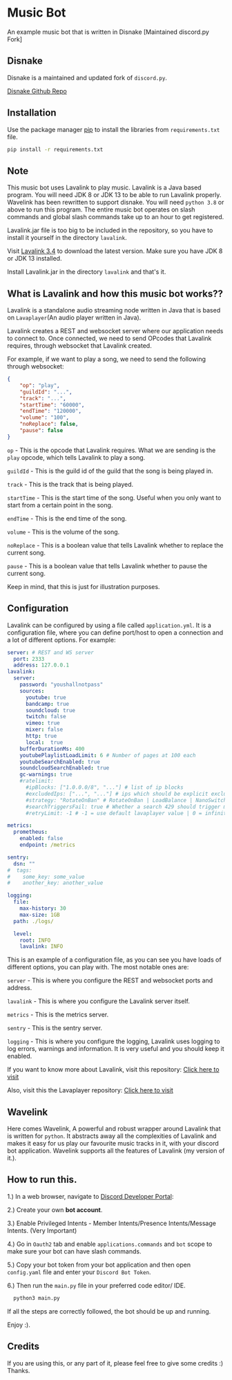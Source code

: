 # Music Bot

An example music bot that is written in Disnake [Maintained discord.py Fork] 

## Disnake 
Disnake is a maintained and updated fork of `discord.py`.

[Disnake Github Repo](https://github.com/DisnakeDev/disnake)


## Installation

Use the package manager [pip](https://pip.pypa.io/en/stable/) to install the libraries from ``requirements.txt`` file.

```bash
pip install -r requirements.txt
```

## Note
This music bot uses Lavalink to play music. Lavalink is a Java based program.
You will need JDK 8 or JDK 13 to be able to run Lavalink properly.
Wavelink has been rewritten to support disnake.
You will need `python 3.8` or above to run this program.
The entire music bot operates on slash commands and global slash commands take up to an hour to get registered.

Lavalink.jar file is too big to be included in the repository, so you have to install it yourself in the directory 
``lavalink``.

Visit [Lavalink 3.4](https://github.com/freyacodes/Lavalink/releases/tag/3.4) to download the latest version. 
Make sure you have JDK 8 or JDK 13 installed.

Install Lavalink.jar in the directory ``lavalink`` and that's it.
## What is Lavalink and how this music bot works??

Lavalink is a standalone audio streaming node written in Java that is based on `Lavaplayer`(An audio player written in Java).

Lavalink creates a  REST and websocket server where our application needs to connect to. Once connected, we need to send OPcodes
that Lavalink requires, through websocket that Lavalink created.

For example, if we want to play a song, we need to send the following through websocket:
```json
{
    "op": "play",
    "guildId": "...",
    "track": "...",
    "startTime": "60000",
    "endTime": "120000",
    "volume": "100",
    "noReplace": false,
    "pause": false
}
```

`op` - This is the opcode that Lavalink requires. What we are sending is the `play` opcode, which tells Lavalink to play a song.

`guildId` - This is the guild id of the guild that the song is being played in.

`track` - This is the track that is being played.

`startTime` - This is the start time of the song. Useful when you only want to start from a certain point in the song.

`endTime` - This is the end time of the song.

`volume` - This is the volume of the song.

`noReplace` - This is a boolean value that tells Lavalink whether to replace the current song.

`pause` - This is a boolean value that tells Lavalink whether to pause the current song.

Keep in mind, that this is just for illustration purposes.

## Configuration
Lavalink can be configured by using a file called ``application.yml``. 
It is a configuration file, where you can define port/host to open a connection and a lot of different options.
For example:
```yaml
server: # REST and WS server
  port: 2333
  address: 127.0.0.1
lavalink:
  server:
    password: "youshallnotpass"
    sources:
      youtube: true
      bandcamp: true
      soundcloud: true
      twitch: false
      vimeo: true
      mixer: false
      http: true
      local:  true
    bufferDurationMs: 400
    youtubePlaylistLoadLimit: 6 # Number of pages at 100 each
    youtubeSearchEnabled: true
    soundcloudSearchEnabled: true
    gc-warnings: true
    #ratelimit:
      #ipBlocks: ["1.0.0.0/8", "..."] # list of ip blocks
      #excludedIps: ["...", "..."] # ips which should be explicit excluded from usage by lavalink
      #strategy: "RotateOnBan" # RotateOnBan | LoadBalance | NanoSwitch | RotatingNanoSwitch
      #searchTriggersFail: true # Whether a search 429 should trigger marking the ip as failing
      #retryLimit: -1 # -1 = use default lavaplayer value | 0 = infinity | >0 = retry will happen this numbers times

metrics:
  prometheus:
    enabled: false
    endpoint: /metrics

sentry:
  dsn: ""
#  tags:
#    some_key: some_value
#    another_key: another_value

logging:
  file:
    max-history: 30
    max-size: 1GB
  path: ./logs/

  level:
    root: INFO
    lavalink: INFO
```
This is an example of a configuration file, as you can see you have loads of different options, you can play with.
The most notable ones are:

`server` - This is where you configure the REST and websocket ports and address.

`lavalink` - This is where you configure the Lavalink server itself.

`metrics` - This is the metrics server.

`sentry` - This is the sentry server.

`logging` - This is where you configure the logging, Lavalink uses logging to log errors, warnings and information. It is very useful and you should keep it enabled.

If you want to know more about Lavalink, visit this repository:
[Click here to visit](https://github.com/freyacodes/Lavalink)

Also, visit this the Lavaplayer repository:
[Click here to visit](https://github.com/sedmelluq/Lavaplayer)

## Wavelink
Here comes Wavelink, A powerful and robust wrapper around Lavalink that is written for `python`.
It abstracts away all the complexities of Lavalink and makes it easy for us play our favourite music tracks in it, 
with your discord bot application.
Wavelink supports all the features of Lavalink (my version of it.).

## How to run this.
1.) In a web browser, navigate to [Discord Developer Portal](https://discord.com/developers/applications):

2.) Create your own __bot account__.

3.) Enable Privileged Intents - Member Intents/Presence Intents/Message Intents. (Very Important)

4.) Go in `Oauth2` tab and enable ``applications.commands`` and `bot` scope to make sure your bot can have slash commands.

5.) Copy your bot token from your bot application and then open ``config.yaml`` file and enter your ``Discord Bot Token``.

6.) Then run the ``main.py`` file in your preferred code editor/ IDE.

```bash
  python3 main.py
```

If all the steps are correctly followed, the bot should be up and running.

Enjoy :).


## Credits
If you are using this, or any part of it, please feel free to give some credits :)
Thanks.
